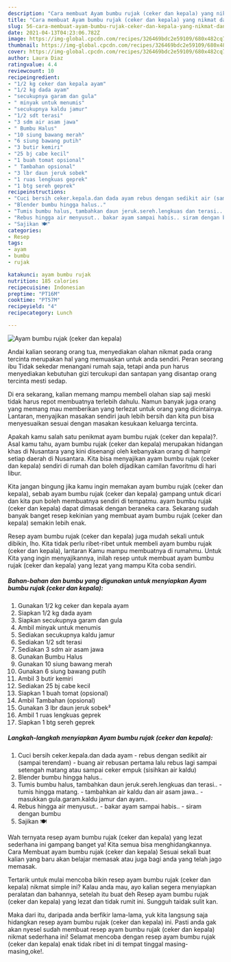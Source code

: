 ```yaml
---
description: "Cara membuat Ayam bumbu rujak (ceker dan kepala) yang nikmat dan Mudah Dibuat"
title: "Cara membuat Ayam bumbu rujak (ceker dan kepala) yang nikmat dan Mudah Dibuat"
slug: 56-cara-membuat-ayam-bumbu-rujak-ceker-dan-kepala-yang-nikmat-dan-mudah-dibuat
date: 2021-04-13T04:23:06.782Z
image: https://img-global.cpcdn.com/recipes/326469bdc2e59109/680x482cq70/ayam-bumbu-rujak-ceker-dan-kepala-foto-resep-utama.jpg
thumbnail: https://img-global.cpcdn.com/recipes/326469bdc2e59109/680x482cq70/ayam-bumbu-rujak-ceker-dan-kepala-foto-resep-utama.jpg
cover: https://img-global.cpcdn.com/recipes/326469bdc2e59109/680x482cq70/ayam-bumbu-rujak-ceker-dan-kepala-foto-resep-utama.jpg
author: Laura Diaz
ratingvalue: 4.4
reviewcount: 10
recipeingredient:
- "1/2 kg ceker dan kepala ayam"
- "1/2 kg dada ayam"
- "secukupnya garam dan gula"
- " minyak untuk menumis"
- "secukupnya kaldu jamur"
- "1/2 sdt terasi"
- "3 sdm air asam jawa"
- " Bumbu Halus"
- "10 siung bawang merah"
- "6 siung bawang putih"
- "3 butir kemiri"
- "25 bj cabe kecil"
- "1 buah tomat opsional"
- " Tambahan opsional"
- "3 lbr daun jeruk sobek"
- "1 ruas lengkuas geprek"
- "1 btg sereh geprek"
recipeinstructions:
- "Cuci bersih ceker.kepala.dan dada ayam rebus dengan sedikit air (sampai terendam) buang air rebusan pertama lalu rebus lagi sampai setengah matang atau sampai ceker empuk (sisihkan air kaldu)"
- "Blender bumbu hingga halus.."
- "Tumis bumbu halus, tambahkan daun jeruk.sereh.lengkuas dan terasi.. tumis hingga matang. tambahkan air kaldu dan air asam jawa.. masukkan gula.garam.kaldu jamur dan ayam.."
- "Rebus hingga air menyusut.. bakar ayam sampai habis.. siram dengan bumbu"
- "Sajikan 🍽"
categories:
- Resep
tags:
- ayam
- bumbu
- rujak

katakunci: ayam bumbu rujak 
nutrition: 185 calories
recipecuisine: Indonesian
preptime: "PT16M"
cooktime: "PT57M"
recipeyield: "4"
recipecategory: Lunch

---
```



![Ayam bumbu rujak (ceker dan kepala)](https://img-global.cpcdn.com/recipes/326469bdc2e59109/680x482cq70/ayam-bumbu-rujak-ceker-dan-kepala-foto-resep-utama.jpg)

Andai kalian seorang orang tua, menyediakan olahan nikmat pada orang tercinta merupakan hal yang memuaskan untuk anda sendiri. Peran seorang ibu Tidak sekedar menangani rumah saja, tetapi anda pun harus menyediakan kebutuhan gizi tercukupi dan santapan yang disantap orang tercinta mesti sedap.

Di era  sekarang, kalian memang mampu membeli olahan siap saji meski tidak harus repot membuatnya terlebih dahulu. Namun banyak juga orang yang memang mau memberikan yang terlezat untuk orang yang dicintainya. Lantaran, menyajikan masakan sendiri jauh lebih bersih dan kita pun bisa menyesuaikan sesuai dengan masakan kesukaan keluarga tercinta. 



Apakah kamu salah satu penikmat ayam bumbu rujak (ceker dan kepala)?. Asal kamu tahu, ayam bumbu rujak (ceker dan kepala) merupakan hidangan khas di Nusantara yang kini disenangi oleh kebanyakan orang di hampir setiap daerah di Nusantara. Kita bisa menyajikan ayam bumbu rujak (ceker dan kepala) sendiri di rumah dan boleh dijadikan camilan favoritmu di hari libur.

Kita jangan bingung jika kamu ingin memakan ayam bumbu rujak (ceker dan kepala), sebab ayam bumbu rujak (ceker dan kepala) gampang untuk dicari dan kita pun boleh membuatnya sendiri di tempatmu. ayam bumbu rujak (ceker dan kepala) dapat dimasak dengan beraneka cara. Sekarang sudah banyak banget resep kekinian yang membuat ayam bumbu rujak (ceker dan kepala) semakin lebih enak.

Resep ayam bumbu rujak (ceker dan kepala) juga mudah sekali untuk dibikin, lho. Kita tidak perlu ribet-ribet untuk membeli ayam bumbu rujak (ceker dan kepala), lantaran Kamu mampu membuatnya di rumahmu. Untuk Kita yang ingin menyajikannya, inilah resep untuk membuat ayam bumbu rujak (ceker dan kepala) yang lezat yang mampu Kita coba sendiri.

<!--inarticleads1-->

##### Bahan-bahan dan bumbu yang digunakan untuk menyiapkan Ayam bumbu rujak (ceker dan kepala):

1. Gunakan 1/2 kg ceker dan kepala ayam
1. Siapkan 1/2 kg dada ayam
1. Siapkan secukupnya garam dan gula
1. Ambil  minyak untuk menumis
1. Sediakan secukupnya kaldu jamur
1. Sediakan 1/2 sdt terasi
1. Sediakan 3 sdm air asam jawa
1. Gunakan  Bumbu Halus
1. Gunakan 10 siung bawang merah
1. Gunakan 6 siung bawang putih
1. Ambil 3 butir kemiri
1. Sediakan 25 bj cabe kecil
1. Siapkan 1 buah tomat (opsional)
1. Ambil  Tambahan (opsional)
1. Gunakan 3 lbr daun jeruk sobek²
1. Ambil 1 ruas lengkuas geprek
1. Siapkan 1 btg sereh geprek




<!--inarticleads2-->

##### Langkah-langkah menyiapkan Ayam bumbu rujak (ceker dan kepala):

1. Cuci bersih ceker.kepala.dan dada ayam - rebus dengan sedikit air (sampai terendam) - buang air rebusan pertama lalu rebus lagi sampai setengah matang atau sampai ceker empuk (sisihkan air kaldu)
1. Blender bumbu hingga halus..
1. Tumis bumbu halus, tambahkan daun jeruk.sereh.lengkuas dan terasi.. - tumis hingga matang. - tambahkan air kaldu dan air asam jawa.. - masukkan gula.garam.kaldu jamur dan ayam..
1. Rebus hingga air menyusut.. - bakar ayam sampai habis.. - siram dengan bumbu
1. Sajikan 🍽




Wah ternyata resep ayam bumbu rujak (ceker dan kepala) yang lezat sederhana ini gampang banget ya! Kita semua bisa menghidangkannya. Cara Membuat ayam bumbu rujak (ceker dan kepala) Sesuai sekali buat kalian yang baru akan belajar memasak atau juga bagi anda yang telah jago memasak.

Tertarik untuk mulai mencoba bikin resep ayam bumbu rujak (ceker dan kepala) nikmat simple ini? Kalau anda mau, ayo kalian segera menyiapkan peralatan dan bahannya, setelah itu buat deh Resep ayam bumbu rujak (ceker dan kepala) yang lezat dan tidak rumit ini. Sungguh taidak sulit kan. 

Maka dari itu, daripada anda berfikir lama-lama, yuk kita langsung saja hidangkan resep ayam bumbu rujak (ceker dan kepala) ini. Pasti anda gak akan nyesel sudah membuat resep ayam bumbu rujak (ceker dan kepala) nikmat sederhana ini! Selamat mencoba dengan resep ayam bumbu rujak (ceker dan kepala) enak tidak ribet ini di tempat tinggal masing-masing,oke!.

